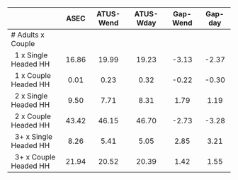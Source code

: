 
|                      |         ASEC |    ATUS-Wend |    ATUS-Wday |     Gap-Wend |      Gap-day |
| -------------------- | :----------: | :----------: | :----------: | :----------: | :----------: |
| # Adults x Couple    |              |              |              |              |              |
| &nbsp;&nbsp;1 x Single Headed HH |        16.86 |        19.99 |        19.23 |        -3.13 |        -2.37 |
| &nbsp;&nbsp;1 x Couple Headed HH |         0.01 |         0.23 |         0.32 |        -0.22 |        -0.30 |
| &nbsp;&nbsp;2 x Single Headed HH |         9.50 |         7.71 |         8.31 |         1.79 |         1.19 |
| &nbsp;&nbsp;2 x Couple Headed HH |        43.42 |        46.15 |        46.70 |        -2.73 |        -3.28 |
| &nbsp;&nbsp;3+ x Single Headed HH |         8.26 |         5.41 |         5.05 |         2.85 |         3.21 |
| &nbsp;&nbsp;3+ x Couple Headed HH |        21.94 |        20.52 |        20.39 |         1.42 |         1.55 |

